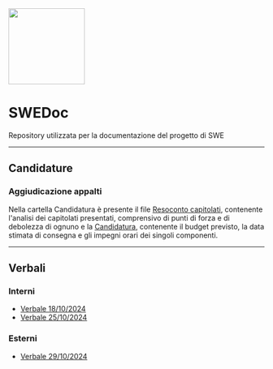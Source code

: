<img src="https://avatars.githubusercontent.com/Rod2Cod" width="150" height="150">

# SWEDoc
Repository utilizzata per la documentazione del progetto di SWE

---

## Candidature
### Aggiudicazione appalti
Nella cartella Candidatura è presente il file [Resoconto capitolati](./Candidatura/ResocontoCapitolati_1.0.0.pdf), contenente l'analisi dei capitolati presentati, comprensivo di punti di forza e di debolezza di ognuno e la [Candidatura](./Candidatura/Candidatura.pdf), contenente il budget previsto, la data stimata di consegna e gli impegni orari dei singoli componenti.

---

## Verbali

### Interni
- [Verbale 18/10/2024](./Verbali/Interni/Verbale2024-10-18.pdf)
- [Verbale 25/10/2024](./Verbali/Interni/Verbale2024-10-25.pdf)
### Esterni
- [Verbale 29/10/2024](./Verbali/Esterni/Verbale2024-10-29_approved.pdf)
